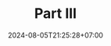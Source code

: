 ---
weight: 2600
title: "Part III"
description: "Chapters of Part III"
icon: "Book"
date: "2024-08-05T21:25:28+07:00"
lastmod: "2024-08-05T21:25:28+07:00"
draft: falsee
toc: true
---